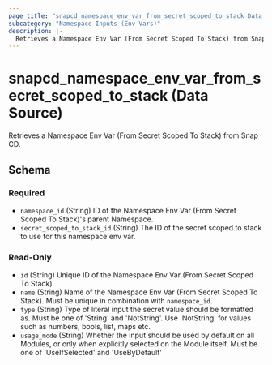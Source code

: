 ```yaml
---
page_title: "snapcd_namespace_env_var_from_secret_scoped_to_stack Data Source - snapcd"
subcategory: "Namespace Inputs (Env Vars)"
description: |-
  Retrieves a Namespace Env Var (From Secret Scoped To Stack) from Snap CD.
---
```


# snapcd_namespace_env_var_from_secret_scoped_to_stack (Data Source)

Retrieves a Namespace Env Var (From Secret Scoped To Stack) from Snap CD.




<!-- schema generated by tfplugindocs -->
## Schema

### Required

- `namespace_id` (String) ID of the Namespace Env Var (From Secret Scoped To Stack)'s parent Namespace.
- `secret_scoped_to_stack_id` (String) The ID of the secret scoped to stack to use for this namespace env var.

### Read-Only

- `id` (String) Unique ID of the Namespace Env Var (From Secret Scoped To Stack).
- `name` (String) Name of the Namespace Env Var (From Secret Scoped To Stack).  Must be unique in combination with `namespace_id`.
- `type` (String) Type of literal input the secret value should be formatted as. Must be one of 'String' and 'NotString'. Use 'NotString' for values such as numbers, bools, list, maps etc.
- `usage_mode` (String) Whether the input should be used by default on all Modules, or only when explicitly selected on the Module itself. Must be one of 'UseIfSelected' and 'UseByDefault'
